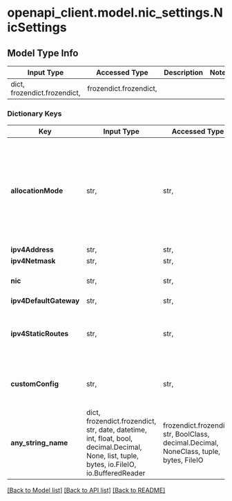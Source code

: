# openapi_client.model.nic_settings.NicSettings

## Model Type Info
Input Type | Accessed Type | Description | Notes
------------ | ------------- | ------------- | -------------
dict, frozendict.frozendict,  | frozendict.frozendict,  |  | 

### Dictionary Keys
Key | Input Type | Accessed Type | Description | Notes
------------ | ------------- | ------------- | ------------- | -------------
**allocationMode** | str,  | str,  | The IP allocation mode. | must be one of ["STATICV4", "STATICV6", "DHCPV4", "DHCPV6", "AUTOV6", "STATICV4_STATICV6", "STATICV4_DHCPV6", "STATICV4_AUTOV6", "DHCPV4_STATICV6", "DHCPV4_DHCPV6", "DHCPV4_AUTOV6", "Static", "Dynamic", ] 
**ipv4Address** | str,  | str,  | New IPV4 address for the Nic. | 
**ipv4Netmask** | str,  | str,  | New IPV4 netmask for the Nic. | 
**nic** | str,  | str,  | The NIC identifier, can have value eth0,eth1,eth2 based on VM configuration selected | must be one of ["eth0", "eth1", "eth2", ] 
**ipv4DefaultGateway** | str,  | str,  | New IPV4 default gateway | [optional] 
**ipv4StaticRoutes** | str,  | str,  | The IPV4 static routes to be defined for this NIC. Comma separated list of routes in the form ipv4-network-address/bits ipv4-gateway address or ipv4-network-address/bits eg: 20.2.0.0/16 10.2.0.1, 30.2.0.0/16 | [optional] 
**customConfig** | str,  | str,  | Custom configuration to apply in .network files of given nic. Formatted as SectionName^Parameter&#x3D;Value;. Refer: https://man7.org/linux/man-pages/man5/systemd.network.5.html | [optional] 
**any_string_name** | dict, frozendict.frozendict, str, date, datetime, int, float, bool, decimal.Decimal, None, list, tuple, bytes, io.FileIO, io.BufferedReader | frozendict.frozendict, str, BoolClass, decimal.Decimal, NoneClass, tuple, bytes, FileIO | any string name can be used but the value must be the correct type | [optional]

[[Back to Model list]](../../README.md#documentation-for-models) [[Back to API list]](../../README.md#documentation-for-api-endpoints) [[Back to README]](../../README.md)

